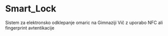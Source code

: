 # Smart_Lock

Sistem za elektronsko odklepanje omaric na Gimnaziji Vič z uporabo NFC ali fingerprint avtentikacije

